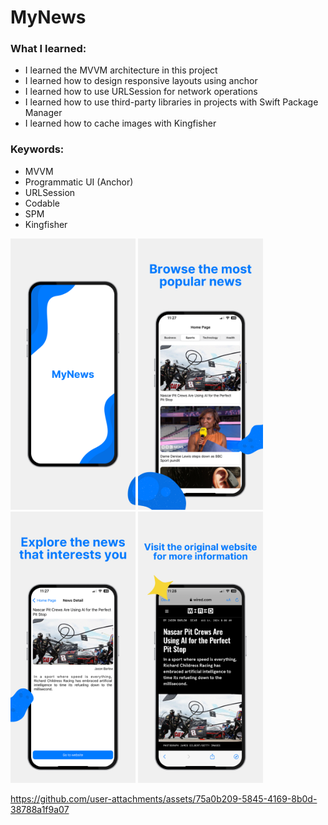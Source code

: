 # MyNews

### What I learned:
- I learned the MVVM architecture in this project
- I learned how to design responsive layouts using anchor
- I learned how to use URLSession for network operations
- I learned how to use third-party libraries in projects with Swift Package Manager
- I learned how to cache images with Kingfisher

### Keywords:
- MVVM
- Programmatic UI (Anchor)
- URLSession
- Codable
- SPM
- Kingfisher

<img width="200" src="https://github.com/canguldev/MyNews/blob/master/MyNews/Supports/Assets.xcassets/MyNewsScreenshot1.imageset/MyNewsScreenshots1.png"> <img width="200" src="https://github.com/canguldev/MyNews/blob/master/MyNews/Supports/Assets.xcassets/MyNewsScreenshot2.imageset/MyNewsScreenshots2.png"> <img width="200" src="https://github.com/canguldev/MyNews/blob/master/MyNews/Supports/Assets.xcassets/MyNewsScreenshot3.imageset/MyNewsScreenshots3.png"> <img width="200" src="https://github.com/canguldev/MyNews/blob/master/MyNews/Supports/Assets.xcassets/MyNewsScreenshot4.imageset/MyNewsScreenshots4.png">

https://github.com/user-attachments/assets/75a0b209-5845-4169-8b0d-38788a1f9a07

